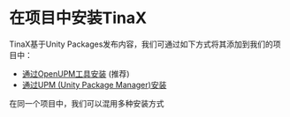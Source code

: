 # 在项目中安装TinaX

TinaX基于Unity Packages发布内容，我们可通过如下方式将其添加到我们的项目中：

- [通过OpenUPM工具安装](/cmn-hans/tinax/install/viaOpenUPM) (推荐)
- [通过UPM (Unity Package Manager)安装](/cmn-hans/tinax/install/viaUPM)

在同一个项目中，我们可以混用多种安装方式

